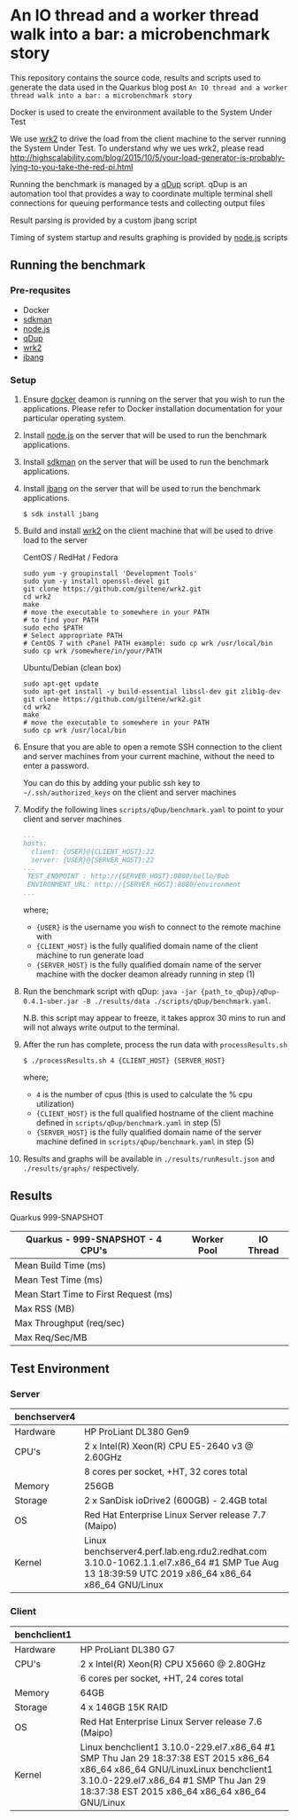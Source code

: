 # An IO thread and a worker thread walk into a bar: a microbenchmark story

This repository contains the source code, results and scripts used to generate the data used in the Quarkus blog post `An IO thread and a worker thread walk into a bar: a microbenchmark story`

Docker is used to create the environment available to the System Under Test

We use [wrk2](https://github.com/giltene/wrk2) to drive the load from the client machine to the server running the System Under Test.  To understand why we ues wrk2, please read http://highscalability.com/blog/2015/10/5/your-load-generator-is-probably-lying-to-you-take-the-red-pi.html  

Running the benchmark is managed by a [qDup](https://github.com/Hyperfoil/qDup)  script.  qDup is an automation tool that provides a way to coordinate multiple terminal shell connections for queuing performance tests and collecting output files  

Result parsing is provided by a custom jbang script

Timing of system startup and results graphing is provided by [node.js](https://nodejs.org/en/) scripts

## Running the benchmark

### Pre-requsites

 - Docker
 - [sdkman](https://sdkman.io/)
 - [node.js](https://nodejs.org/en/)
 - [qDup](https://github.com/Hyperfoil/qDup/releases/tag/release-0.4.1)
 - [wrk2](https://github.com/giltene/wrk2)
 - [jbang](https://github.com/maxandersen/jbang)

### Setup

1. Ensure [docker](https://docs.docker.com/get-docker/) deamon is running on the server that you wish to run the applications. Please refer to Docker installation documentation for your particular operating system.

2. Install [node.js](https://nodejs.org/en/) on the server that will be used to run the benchmark applications.

3. Install [sdkman](https://sdkman.io/install) on the server that will be used to run the benchmark applications.

4. Install [jbang](https://github.com/maxandersen/jbang) on the server that will be used to run the benchmark applications.

    ```shell script
    $ sdk install jbang
    ```

4. Build and install [wrk2](https://github.com/giltene/wrk2/wiki/Installing-wrk2-on-Linux) on the client machine that will be used to drive load to the server

    CentOS / RedHat / Fedora
    
    ```shell script
    sudo yum -y groupinstall 'Development Tools'
    sudo yum -y install openssl-devel git
    git clone https://github.com/giltene/wrk2.git
    cd wrk2
    make
    # move the executable to somewhere in your PATH
    # to find your PATH
    sudo echo $PATH
    # Select appropriate PATH
    # CentOS 7 with cPanel PATH example: sudo cp wrk /usr/local/bin
    sudo cp wrk /somewhere/in/your/PATH
    ```
    
    Ubuntu/Debian (clean box)
    
    ```shell script
    sudo apt-get update
    sudo apt-get install -y build-essential libssl-dev git zlib1g-dev
    git clone https://github.com/giltene/wrk2.git
    cd wrk2
    make
    # move the executable to somewhere in your PATH
    sudo cp wrk /usr/local/bin
    ```
4. Ensure that you are able to open a remote SSH connection to the client and server machines from your current machine, without the need to enter a password.

    You can do this by adding your public ssh key to `~/.ssh/authorized_keys` on the client and server machines

5. Modify the following lines `scripts/qDup/benchmark.yaml` to point to your client and server machines

    ```yaml
   ...
    hosts:
      client: {USER}@{CLIENT_HOST}:22
      server: {USER}@{SERVER_HOST}:22
   ...
     TEST_ENDPOINT : http://{SERVER_HOST}:8080/hello/Bob
     ENVIRONMENT_URL: http://{SERVER_HOST}:8080/environment
   ...
    ``` 
    
    where; 
     - `{USER}` is the username you wish to connect to the remote machine with
     - `{CLIENT_HOST}` is the fully qualified domain name of the client machine to run generate load
     - `{SERVER_HOST}` is the fully qualified domain name of the server machine with the docker deamon already running in step (1)

6. Run the benchmark script with qDup: `java -jar {path_to_qDup}/qDup-0.4.1-uber.jar -B ./results/data ./scripts/qDup/benchmark.yaml`. 
    
    N.B. this script may appear to freeze, it takes approx 30 mins   to run and will not always write output to the terminal.

7. After the run has complete, process the run data with `processResults.sh`

    ```shell script
    $ ./processResults.sh 4 {CLIENT_HOST} {SERVER_HOST}
    ```   
   
   where;
    - `4` is the number of cpus (this is used to calculate the % cpu utilization)
    - `{CLIENT_HOST}` is the full qualified hostname of the client machine defined in  `scripts/qDup/benchmark.yaml` in step (5)
    - `{SERVER_HOST}` is the fully qualified domain name of the server machine defined in  `scripts/qDup/benchmark.yaml` in step (5)

8. Results and graphs will be available in `./results/runResult.json` and `./results/graphs/` respectively.

## Results 

Quarkus 999-SNAPSHOT

| Quarkus - 999-SNAPSHOT - 4 CPU's | Worker Pool | IO Thread |
| --- | --- | --- |
|Mean Build Time (ms) |  |  |
|Mean Test Time (ms) |  |  |
|Mean Start Time to First Request (ms) |  |  |
|Max RSS (MB) |  |  |
|Max Throughput (req/sec) |  |  |
|Max Req/Sec/MB |  | 


## Test Environment

### Server

| benchserver4 |  |
| --- | --- |
| Hardware | HP ProLiant DL380 Gen9
| CPU's |  2 x Intel(R) Xeon(R) CPU E5-2640 v3 @ 2.60GHz| 
|  | 8 cores per socket, +HT, 32 cores total |
| Memory | 256GB |
| Storage | 2 x SanDisk ioDrive2 (600GB) - 2.4GB total |
|OS | Red Hat Enterprise Linux Server release 7.7 (Maipo) |
| Kernel | Linux benchserver4.perf.lab.eng.rdu2.redhat.com 3.10.0-1062.1.1.el7.x86_64 #1 SMP Tue Aug 13 18:39:59 UTC 2019 x86_64 x86_64 x86_64 GNU/Linux |

### Client

| benchclient1 |  |
| --- | --- |
| Hardware | HP ProLiant DL380 G7
| CPU's |  2 x Intel(R) Xeon(R) CPU X5660  @ 2.80GHz 
|  | 6 cores per socket, +HT, 24 cores total |
| Memory | 64GB |
| Storage | 4 x 146GB 15K RAID |
|OS | Red Hat Enterprise Linux Server release 7.6 (Maipo) |
| Kernel | Linux benchclient1 3.10.0-229.el7.x86_64 #1 SMP Thu Jan 29 18:37:38 EST 2015 x86_64 x86_64 x86_64 GNU/LinuxLinux benchclient1 3.10.0-229.el7.x86_64 #1 SMP Thu Jan 29 18:37:38 EST 2015 x86_64 x86_64 x86_64 GNU/Linux |

